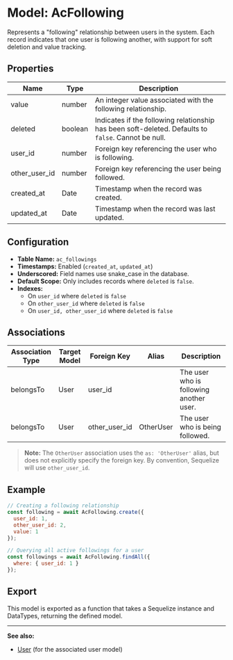 # Model: AcFollowing

Represents a "following" relationship between users in the system. Each record indicates that one user is following another, with support for soft deletion and value tracking.

## Properties

| Name           | Type    | Description                                                                 |
|----------------|---------|-----------------------------------------------------------------------------|
| value          | number  | An integer value associated with the following relationship.                 |
| deleted        | boolean | Indicates if the following relationship has been soft-deleted. Defaults to `false`. Cannot be null. |
| user_id        | number  | Foreign key referencing the user who is following.                          |
| other_user_id  | number  | Foreign key referencing the user being followed.                            |
| created_at     | Date    | Timestamp when the record was created.                                      |
| updated_at     | Date    | Timestamp when the record was last updated.                                 |

## Configuration

- **Table Name:** `ac_followings`
- **Timestamps:** Enabled (`created_at`, `updated_at`)
- **Underscored:** Field names use snake_case in the database.
- **Default Scope:** Only includes records where `deleted` is `false`.
- **Indexes:**
  - On `user_id` where `deleted` is `false`
  - On `other_user_id` where `deleted` is `false`
  - On `user_id, other_user_id` where `deleted` is `false`

## Associations

| Association Type | Target Model | Foreign Key   | Alias      | Description                                      |
|------------------|--------------|--------------|------------|--------------------------------------------------|
| belongsTo        | User         | user_id      |            | The user who is following another user.          |
| belongsTo        | User         | other_user_id| OtherUser  | The user who is being followed.                  |

> **Note:** The `OtherUser` association uses the `as: 'OtherUser'` alias, but does not explicitly specify the foreign key. By convention, Sequelize will use `other_user_id`.

## Example

```javascript
// Creating a following relationship
const following = await AcFollowing.create({
  user_id: 1,
  other_user_id: 2,
  value: 1
});

// Querying all active followings for a user
const followings = await AcFollowing.findAll({
  where: { user_id: 1 }
});
```

## Export

This model is exported as a function that takes a Sequelize instance and DataTypes, returning the defined model.

---

**See also:**  
- [User](./User.md) (for the associated user model)